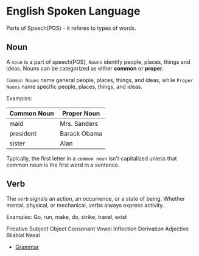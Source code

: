 # English Spoken Language

Parts of Speech(POS) - it referes to types of words.

## Noun

A `noun` is a part of speech(POS), `Nouns` identify people, places, things and ideas.
Nouns can be categorized as either **common** or **proper**.

`Common Nouns` name general people, places, things, and ideas, while `Proper Nouns` name specific people, places, things, and ideas.

Examples:

| Common Noun | Proper Noun |
| ----------- | ----------- |
| maid | Mrs. Sanders |
| president | Barack Obama |
| sister | Alan |

Typically, the first letter in a `common noun` isn't capitalized unless that common noun is the first word in a sentence.

## Verb

The `verb` signals an action, an occurrence, or a state of being. Whether mental, physical, or mechanical, verbs always express activity.

Examples: Go, run, make, do, strike, travel, exist

Fricative
Subject
Object
Consonant
Vowel
Inflection
Derivation
Adjective
Bilabial
Nasal

* [Grammar](grammar.md)